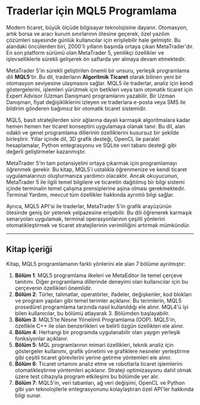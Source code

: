 # Traderlar için MQL5 Programlama

Modern ticaret, büyük ölçüde bilgisayar teknolojisine dayanır. Otomasyon, artık borsa ve aracı kurum sınırlarının ötesine geçerek, özel yazılım çözümleri sayesinde günlük kullanıcılar için erişilebilir hale gelmiştir. Bu alandaki öncülerden biri, 2000'li yılların başında ortaya çıkan MetaTrader'dır. En son platform sürümü olan MetaTrader 5, yenilikçi özellikler ve işlevselliklerle sürekli gelişerek ön saflarda yer almaya devam etmektedir.

MetaTrader 5'in sürekli geliştirilen önemli bir unsuru, yerleşik programlama dili **MQL5**'tir. Bu dil, traderların **Algoritmik Ticaret** olarak bilinen yeni bir otomasyon seviyesine ulaşmasını sağlar. MQL5 ile traderlar, analiz için kendi göstergelerini, işlemleri yürütmek için betikleri veya tam otomatik ticaret için Expert Advisor (Uzman Danışman) programlarını yazabilir. Bir Uzman Danışman, fiyat değişikliklerini izleyen ve traderlara e-posta veya SMS ile bildirim gönderen bağımsız bir otomatik ticaret sistemidir.

MQL5, basit stratejilerden sinir ağlarına dayalı karmaşık algoritmalara kadar hemen hemen her ticaret konseptini uygulamaya olanak tanır. Bu dil, alan odaklı ve genel programlama dillerinin özelliklerini kusursuz bir şekilde birleştirir. Yıllar içinde dil, 3D grafik desteği, OpenCL ile paralel hesaplamalar, Python entegrasyonu ve SQLite veri tabanı desteği gibi değerli geliştirmeler kazanmıştır.

MetaTrader 5'in tam potansiyelini ortaya çıkarmak için programlamayı öğrenmek gerekir. Bu kitap, MQL5'i ustalıkla öğrenmenize ve kendi ticaret uygulamalarınızı oluşturmanıza yardımcı olacaktır. Ancak okuyucunun, MetaTrader 5 ile ilgili temel bilgilere ve ticaretin dağıtılmış bir bilgi sistemi içinde terminalin temel çalışma prensiplerine aşina olması gerekmektedir. Terminal Yardımı, mevcut tüm özellikler hakkında ayrıntılı bilgi sağlar.

Ayrıca, MQL5 API'si ile traderlar, MetaTrader 5'in grafik arayüzünün ötesinde geniş bir yetenek yelpazesine erişebilir. Bu dili öğrenerek karmaşık senaryoları uygulamak, terminal operasyonlarının çeşitli yönlerini otomatikleştirmek ve ticaret stratejilerinin verimliliğini artırmak mümkündür.

---

## Kitap İçeriği

Kitap, MQL5 programlamanın farklı yönlerini ele alan 7 bölüme ayrılmıştır:

1. **Bölüm 1**: MQL5 programlama ilkeleri ve MetaEditor ile temel çerçeve tanıtımı. Diğer programlama dillerinde deneyimi olan kullanıcılar için bu çerçevenin özellikleri önemlidir.
2. **Bölüm 2**: Türler, talimatlar, operatörler, ifadeler, değişkenler, kod blokları ve program yapıları gibi temel terimler açıklanır. Bu terimlerin, MQL5 prosedürel programlama tarzında nasıl kullanıldığı ele alınır. MQL4'ü iyi bilen kullanıcılar, bu bölümü atlayarak 3. Bölümden başlayabilir.
3. **Bölüm 3**: MQL5'te Nesne Yönelimli Programlama (OOP). MQL5'in, özellikle C++ ile olan benzerlikleri ve belirli özgün özellikleri ele alınır.
4. **Bölüm 4**: Herhangi bir programda uygulanabilir olan yaygın yerleşik fonksiyonlar açıklanır.
5. **Bölüm 5**: MQL programlarının mimari özellikleri, teknik analiz için göstergeler kullanımı, grafik yönetimi ve grafiklere nesneler yerleştirme gibi çeşitli ticaret görevlerini yerine getirme yöntemleri ele alınır.
6. **Bölüm 6**: Ticaret ortamını analiz etme ve robotlarla ticaret işlemlerini otomatikleştirme yöntemleri açıklanır. Strateji optimizasyonu dahil olmak üzere test cihazıyla program etkileşimi bu bölümde yer alır.
7. **Bölüm 7**: MQL5'in, veri tabanları, ağ veri değişimi, OpenCL ve Python gibi yan teknolojilerle entegrasyonunu kolaylaştıran özel API'ler hakkında bilgi sunar.

